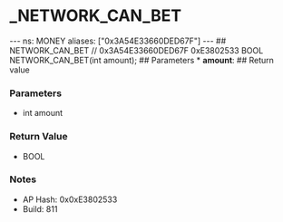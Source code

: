 # _NETWORK_CAN_BET

--- ns: MONEY aliases: ["0x3A54E33660DED67F"] --- ## NETWORK_CAN_BET  // 0x3A54E33660DED67F 0xE3802533 BOOL NETWORK_CAN_BET(int amount);   ## Parameters * **amount**:  ## Return value

### Parameters
* int amount

### Return Value
* BOOL

### Notes
* AP Hash: 0x0xE3802533
* Build: 811

